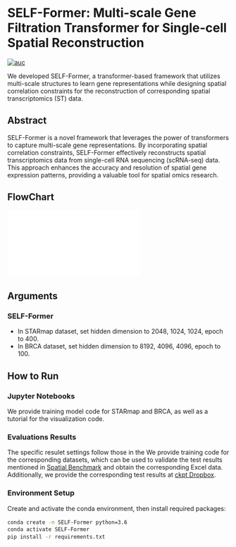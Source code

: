 # SELF-Former: Multi-scale Gene Filtration Transformer for Single-cell Spatial Reconstruction
[![auc][aucsvg]][auc] 

[aucsvg]: https://img.shields.io/badge/SELF_Former-v1.1-orange.svg
[auc]: https://github.com/bravotty/DataMining_DecisionTree

We developed SELF-Former, a transformer-based framework that utilizes multi-scale structures to learn gene representations while designing spatial correlation constraints for the reconstruction of corresponding spatial transcriptomics (ST) data.

## Abstract
SELF-Former is a novel framework that leverages the power of transformers to capture multi-scale gene representations. By incorporating spatial correlation constraints, SELF-Former effectively reconstructs spatial transcriptomics data from single-cell RNA sequencing (scRNA-seq) data. This approach enhances the accuracy and resolution of spatial gene expression patterns, providing a valuable tool for spatial omics research.

## FlowChart
![framework](./flowchart.pdf)

## Arguments
### SELF-Former

- In STARmap dataset, set hidden dimension to 2048, 1024, 1024, epoch to 400.
- In BRCA dataset, set hidden dimension to 8192, 4096, 4096, epoch to 100.

## How to Run
### Jupyter Notebooks
We provide training model code for STARmap and BRCA, as well as a tutorial for the visualization code.

### Evaluations Results
The specific resulet settings follow those in the 
We provide training code for the corresponding datasets, which can be used to validate the test results mentioned in [Spatial Benchmark](https://github.com/QuKunLab/SpatialBenchmarking) and obtain the corresponding Excel data. Additionally, we provide the corresponding test results at [ckpt Dropbox](https://github.com/QuKunLab/SpatialBenchmarking).

### Environment Setup
Create and activate the conda environment, then install required packages:
```bash
conda create -n SELF-Former python=3.6
conda activate SELF-Former
pip install -r requirements.txt